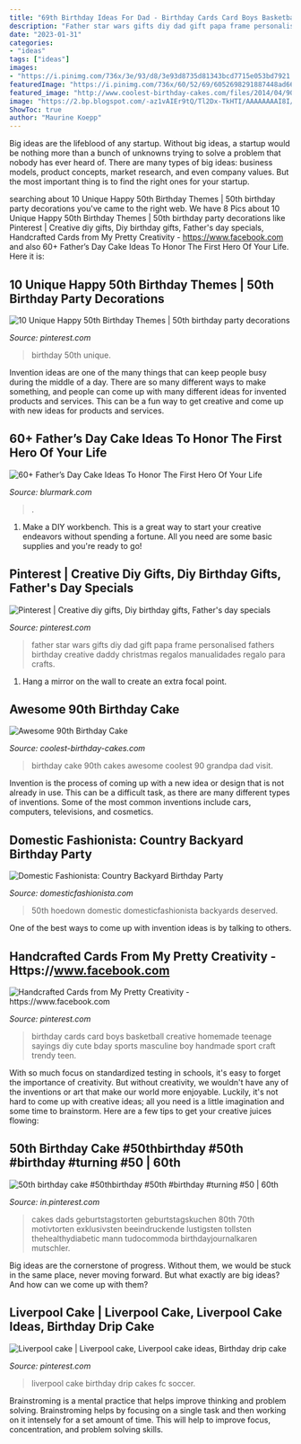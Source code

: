 ```yaml
---
title: "69th Birthday Ideas For Dad - Birthday Cards Card Boys Basketball Creative Homemade Teenage Sayings Diy Cute Bday Sports Masculine Boy Handmade Sport Craft Trendy Teen"
description: "Father star wars gifts diy dad gift papa frame personalised fathers birthday creative daddy christmas regalos manualidades regalo para crafts"
date: "2023-01-31"
categories:
- "ideas"
tags: ["ideas"]
images:
- "https://i.pinimg.com/736x/3e/93/d8/3e93d8735d81343bcd7715e053bd7921.jpg"
featuredImage: "https://i.pinimg.com/736x/60/52/69/6052698291887448ad66699fdf3e7a10--basketball-birthday-cards-birthday-cards-for-teenage-boys.jpg"
featured_image: "http://www.coolest-birthday-cakes.com/files/2014/04/90th-birthday-cake-68080.jpg"
image: "https://2.bp.blogspot.com/-az1vAIEr9tQ/Tl2Dx-TkHTI/AAAAAAAAI8I/PmGF5PrOJFY/s1600/country+bday-99.jpg"
ShowToc: true
author: "Maurine Koepp"
---
```



Big ideas are the lifeblood of any startup. Without big ideas, a startup would be nothing more than a bunch of unknowns trying to solve a problem that nobody has ever heard of. There are many types of big ideas: business models, product concepts, market research, and even company values. But the most important thing is to find the right ones for your startup.

	

		
searching about 10 Unique Happy 50th Birthday Themes | 50th birthday party decorations you've came to the right web. We have 8 Pics about 10 Unique Happy 50th Birthday Themes | 50th birthday party decorations like Pinterest | Creative diy gifts, Diy birthday gifts, Father&#039;s day specials, Handcrafted Cards from My Pretty Creativity - https://www.facebook.com and also 60+ Father’s Day Cake Ideas To Honor The First Hero Of Your Life. Here it is:
		
    
## 10 Unique Happy 50th Birthday Themes | 50th Birthday Party Decorations

<img loading=lazy src="https://i.pinimg.com/736x/3e/93/d8/3e93d8735d81343bcd7715e053bd7921.jpg" onerror="this.onerror=null;this.src='https://tse1.mm.bing.net/th?id=OIP.cytwQQGB-pn3gPz4WQedSgHaLH&amp;pid=15.1';" alt="10 Unique Happy 50th Birthday Themes | 50th birthday party decorations">

_Source: pinterest.com_

>birthday 50th unique. 

	

Invention ideas are one of the many things that can keep people busy during the middle of a day. There are so many different ways to make something, and people can come up with many different ideas for invented products and services. This can be a fun way to get creative and come up with new ideas for products and services.

    
## 60+ Father’s Day Cake Ideas To Honor The First Hero Of Your Life

<img loading=lazy src="https://www.blurmark.com/wp-content/uploads/2017/05/Awesome-Cake-Idea.jpg" onerror="this.onerror=null;this.src='https://tse1.mm.bing.net/th?id=OIP.XKmEqGihg-tnqt3b0wJfbQHaJ4&amp;pid=15.1';" alt="60+ Father’s Day Cake Ideas To Honor The First Hero Of Your Life">

_Source: blurmark.com_

>. 

	

1. Make a DIY workbench. This is a great way to start your creative endeavors without spending a fortune. All you need are some basic supplies and you're ready to go!

    
## Pinterest | Creative Diy Gifts, Diy Birthday Gifts, Father&#039;s Day Specials

<img loading=lazy src="https://i.pinimg.com/736x/7b/e3/b0/7be3b07bca572e281d3ff09beb79fb85.jpg" onerror="this.onerror=null;this.src='https://tse2.mm.bing.net/th?id=OIP.zCGWUIqxnc_5DYXBgEK-dwHaJ4&amp;pid=15.1';" alt="Pinterest | Creative diy gifts, Diy birthday gifts, Father&#039;s day specials">

_Source: pinterest.com_

>father star wars gifts diy dad gift papa frame personalised fathers birthday creative daddy christmas regalos manualidades regalo para crafts. 

	

1. Hang a mirror on the wall to create an extra focal point.

    
## Awesome 90th Birthday Cake

<img loading=lazy src="http://www.coolest-birthday-cakes.com/files/2014/04/90th-birthday-cake-68080.jpg" onerror="this.onerror=null;this.src='https://tse4.mm.bing.net/th?id=OIP.QzK3aha9GiBNH8LTpVJHBwHaJ4&amp;pid=15.1';" alt="Awesome 90th Birthday Cake">

_Source: coolest-birthday-cakes.com_

>birthday cake 90th cakes awesome coolest 90 grandpa dad visit. 

	

Invention is the process of coming up with a new idea or design that is not already in use. This can be a difficult task, as there are many different types of inventions. Some of the most common inventions include cars, computers, televisions, and cosmetics.

    
## Domestic Fashionista: Country Backyard Birthday Party

<img loading=lazy src="https://2.bp.blogspot.com/-az1vAIEr9tQ/Tl2Dx-TkHTI/AAAAAAAAI8I/PmGF5PrOJFY/s1600/country+bday-99.jpg" onerror="this.onerror=null;this.src='https://tse3.mm.bing.net/th?id=OIP.vqd8bva7xpD5jmphFOh6vQHaLE&amp;pid=15.1';" alt="Domestic Fashionista: Country Backyard Birthday Party">

_Source: domesticfashionista.com_

>50th hoedown domestic domesticfashionista backyards deserved. 

	

One of the best ways to come up with invention ideas is by talking to others.

    
## Handcrafted Cards From My Pretty Creativity - Https://www.facebook.com

<img loading=lazy src="https://i.pinimg.com/736x/60/52/69/6052698291887448ad66699fdf3e7a10--basketball-birthday-cards-birthday-cards-for-teenage-boys.jpg" onerror="this.onerror=null;this.src='https://tse2.mm.bing.net/th?id=OIP.o_UtH81QWSuRNl4hLPnchQHaJ-&amp;pid=15.1';" alt="Handcrafted Cards from My Pretty Creativity - https://www.facebook.com">

_Source: pinterest.com_

>birthday cards card boys basketball creative homemade teenage sayings diy cute bday sports masculine boy handmade sport craft trendy teen. 

	

With so much focus on standardized testing in schools, it's easy to forget the importance of creativity. But without creativity, we wouldn't have any of the inventions or art that make our world more enjoyable. Luckily, it's not hard to come up with creative ideas; all you need is a little imagination and some time to brainstorm. Here are a few tips to get your creative juices flowing:

    
## 50th Birthday Cake #50thbirthday #50th #birthday #turning #50 | 60th

<img loading=lazy src="https://i.pinimg.com/736x/5a/a8/6b/5aa86bb3feeda4381d15fc7298861641.jpg" onerror="this.onerror=null;this.src='https://tse4.mm.bing.net/th?id=OIP.GibEE9pD0HwRf7-btpn-pwHaKB&amp;pid=15.1';" alt="50th birthday cake #50thbirthday #50th #birthday #turning #50 | 60th">

_Source: in.pinterest.com_

>cakes dads geburtstagstorten geburtstagskuchen 80th 70th motivtorten exklusivsten beeindruckende lustigsten tollsten thehealthydiabetic mann tudocommoda birthdayjournalkaren mutschler. 

	

Big ideas are the cornerstone of progress. Without them, we would be stuck in the same place, never moving forward. But what exactly are big ideas? And how can we come up with them?

    
## Liverpool Cake | Liverpool Cake, Liverpool Cake Ideas, Birthday Drip Cake

<img loading=lazy src="https://i.pinimg.com/736x/f6/09/32/f609329c98eafc8f385c1c756475f5d5.jpg" onerror="this.onerror=null;this.src='https://tse2.mm.bing.net/th?id=OIP.E1CT1E6kY38WM96c8LsNeQHaLH&amp;pid=15.1';" alt="Liverpool cake | Liverpool cake, Liverpool cake ideas, Birthday drip cake">

_Source: pinterest.com_

>liverpool cake birthday drip cakes fc soccer. 

	

Brainstroming is a mental practice that helps improve thinking and problem solving. Brainstroming helps by focusing on a single task and then working on it intensely for a set amount of time. This will help to improve focus, concentration, and problem solving skills.

